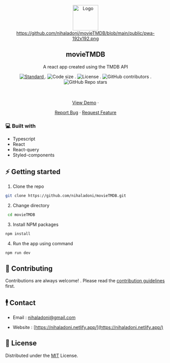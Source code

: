<!-- PROJECT LOGO -->
<br />
<div align="center">
  <a href="https://github.com/nihaladoni/movieTMDB">

<img src="/pwa-512x512.png" alt="Logo" width="80" height="80" />
https://github.com/nihaladoni/movieTMDB/blob/main/public/pwa-192x192.png
</a>

<h2 align="center">movieTMDB</h2>



  <p align="center">
    A react app created using the TMDB API
  </p>


<!-- Shields -->
  <div align="center">
    <a href="https://standardjs.com">
      <img src="https://img.shields.io/badge/code%20style-standard-brightgreen.svg?style=flat"
        alt="Standard" />
    </a>
.
    <img src="https://img.shields.io/github/languages/code-size/nihaladoni/movieTMDB?style=flat-square" alt="Code size" />
.
    <img src="https://img.shields.io/github/license/nihaladoni/movieTMDB?style=flat-square" alt="License" />
.
    <img alt="GitHub contributors" src="https://img.shields.io/github/contributors/nihaladoni/movieTMDB?style=flat-square">
.
    <img alt="GitHub Repo stars" src="https://img.shields.io/github/stars/nihaladoni/movieTMDB?style=social">

  </div>

  <br />
  <br />
  <p>

<a href="https://graceful-palmier-338d02.netlify.app/">View Demo</a>
·

<a href="https://github.com/nihaladoni/movieTMDB/issues">Report Bug</a>
·
<a href="https://github.com/nihaladoni/movieTMDB/issues">Request Feature</a>
</p>
</div>

<!-- ABOUT THE PROJECT -->


### 💻 Built with

<ul>
  
  <li>Typescript</li>
  
  <li>React</li>
  
  <li>React-query</li>
  
  <li>Styled-components</li>
  
</ul>



<!-- GETTING STARTED -->
## ⚡ Getting started

1. Clone the repo

```sh
git clone https://github.com/nihaladoni/movieTMDB.git
```

2. Change directory

```sh
 cd movieTMDB
```

3. Install NPM packages

```sh
npm install
```

4. Run the app using command

```sh
npm run dev
```

<!-- CONTRIBUTING -->

## 🌟 Contributing

Contributions are always welcome! . Please read the [contribution guidelines](CONTRIBUTING) first.

<!-- CONTACT -->
## 🕴️ Contact

- Email : [nihaladoni@gmail.com](mailto:nihaladoni@gmail.com)




- Website : [https://nihaladoni.netlify.app/](https://nihaladoni.netlify.app/)



<!-- LICENSE -->
## 🔔 License

Distributed under the [MIT](LICENSE) License.
